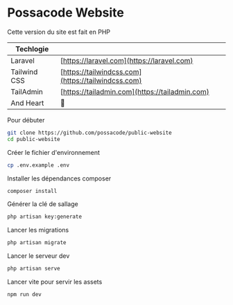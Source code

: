 # Possacode Website
Cette version du site est fait en PHP

| Techlogie    |                                                    |
|--------------|----------------------------------------------------|
| Laravel      | [https://laravel.com](https://laravel.com)         |
| Tailwind CSS | [https://tailwindcss.com](https://tailwindcss.com) |
| TailAdmin    | [https://tailadmin.com](https://tailadmin.com)     |
| And Heart    | 💓                                                 |

Pour débuter
````bash
git clone https://github.com/possacode/public-website
cd public-website
````

Créer le fichier d'environnement
````bash
cp .env.example .env
````

Installer les dépendances composer
```bash
composer install
```

Générer la clé de sallage
```bash
php artisan key:generate
```

Lancer les migrations
```bash
php artisan migrate
```

Lancer le serveur dev
```bash
php artisan serve
```

Lancer vite pour servir les assets
```bash
npm run dev
```

